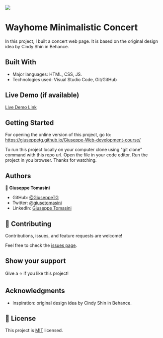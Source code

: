 ![](https://img.shields.io/badge/Microverse-blueviolet)

# Wayhome Minimalistic Concert

In this project, I built a concert web page. It is based on the original design idea by Cindy Shin in Behance.


## Built With

- Major languages: HTML, CSS, JS. 
- Technologies used: Visual Studio Code, Git/GitHub

## Live Demo (if available)

[Live Demo Link](https://livedemo.com)


## Getting Started

For opening the online version of this project, go to: https://giuseppetg.github.io/Giuseppe-Web-development-course/

To run this project locally on your computer clone using "git clone" command with this repo url.
Open the file in your code editor. 
Run the project in you browser. 
Thanks for watching.


## Authors

👤 **Giuseppe Tomasini**

- GitHub: [@GiuseppeTG](https://github.com/GiuseppeTG)
- Twitter: [@giusetomasini](https://twitter.com/giusetomasini)
- LinkedIn: [Giuseppe Tomasini](https://www.linkedin.com/in/giuseppe-tomasini-67ba101a8/)


## 🤝 Contributing

Contributions, issues, and feature requests are welcome!

Feel free to check the [issues page](../../issues/).

## Show your support

Give a ⭐️ if you like this project!

## Acknowledgments

- Inspiration: original design idea by Cindy Shin in Behance.

## 📝 License

This project is [MIT](./MIT.md) licensed.
